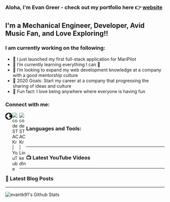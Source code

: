 ### Aloha, I'm Evan Greer - check out my portfolio here 👉 [website]

## I'm a  Mechanical Engineer, Developer, Avid Music Fan, and Love Exploring!!

### I am currently working on the following:

- 🍤 I just launched my first full-stack application for MariPilot
- 🌱 I’m currently learning everything I can 🤣
- 💼 I’m looking to expand my web development knowledge at a company with a good mentorship culture
- 🥅 2020 Goals: Start my career at a company that progressing the sharing of ideas and culture
- 🙌 Fun fact: I love being anywhere where everyone is having fun

### Connect with me:

[<img align="left" alt="codeSTACKr.com" width="22px" src="https://raw.githubusercontent.com/iconic/open-iconic/master/svg/globe.svg" />][website]
[<img align="left" alt="codeSTACKr | YouTube" width="22px" src="https://cdn.jsdelivr.net/npm/simple-icons@v3/icons/youtube.svg" />][youtube]
[<img align="left" alt="codeSTACKr | LinkedIn" width="22px" src="https://cdn.jsdelivr.net/npm/simple-icons@v3/icons/linkedin.svg" />][linkedin]

<br />

### Languages and Tools:

<br />

---

### 📺 Latest YouTube Videos

<!-- YOUTUBE:START -->
<!-- YOUTUBE:END -->

---

### 📕 Latest Blog Posts

<!-- BLOG-POST-LIST:START -->
<!-- BLOG-POST-LIST:END -->

---

<img align="left" alt="evantk91's Github Stats" src="https://github-readme-stats.vercel.app/api?username=evantk91&show_icons=false&hide_border=true&hide_border=false" />

</details>

[website]: https://www.evan-greer.co/
[youtube]: https://www.youtube.com/channel/UC5It7uQ6rctmgjaqjyiGCUw
[linkedin]: https://www.linkedin.com/in/evantkgreer/
[medium]: https://medium.com/etgreer91

